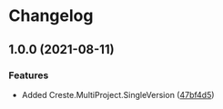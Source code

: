 # Changelog

## 1.0.0 (2021-08-11)


### Features

* Added Creste.MultiProject.SingleVersion ([47bf4d5](https://www.github.com/creste/release-please-csharp/commit/47bf4d523eafa80956105faf14eb53c23caf5643))
